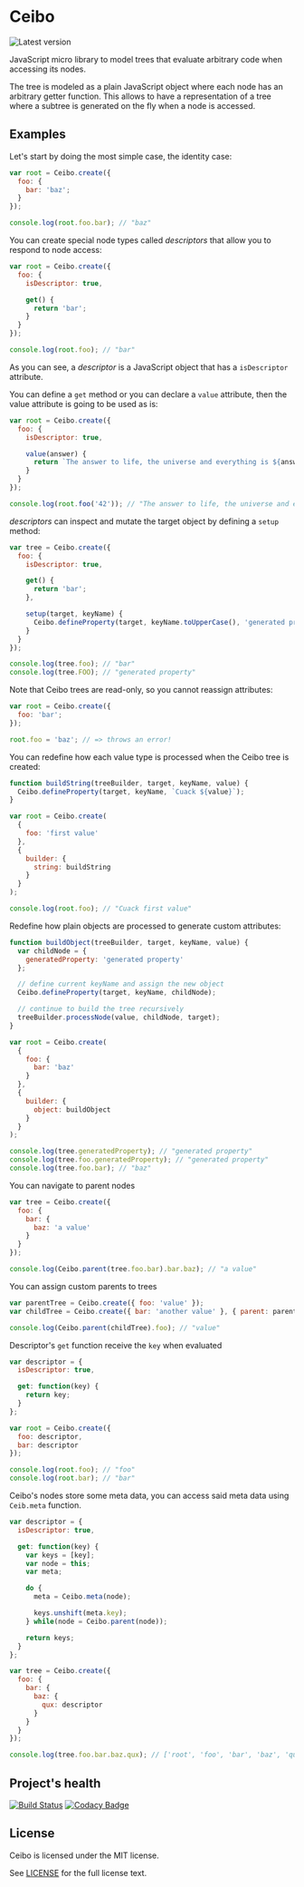 # Ceibo

![Latest version](https://img.shields.io/npm/v/ceibo.svg)

JavaScript micro library to model trees that evaluate arbitrary code when
accessing its nodes.

The tree is modeled as a plain JavaScript object where each node has an
arbitrary getter function. This allows to have a representation of a tree where
a subtree is generated on the fly when a node is accessed.

## Examples

Let's start by doing the most simple case, the identity case:

```js
var root = Ceibo.create({
  foo: {
    bar: 'baz';
  }
});

console.log(root.foo.bar); // "baz"
```

You can create special node types called _descriptors_ that allow you to respond
to node access:

```js
var root = Ceibo.create({
  foo: {
    isDescriptor: true,

    get() {
      return 'bar';
    }
  }
});

console.log(root.foo); // "bar"
```

As you can see, a _descriptor_ is a JavaScript object that has a `isDescriptor`
attribute.

You can define a `get` method or you can declare a `value` attribute, then the
value attribute is going to be used as is:

```js
var root = Ceibo.create({
  foo: {
    isDescriptor: true,

    value(answer) {
      return `The answer to life, the universe and everything is ${answer}`;
    }
  }
});

console.log(root.foo('42')); // "The answer to life, the universe and everything is 42"
```

_descriptors_ can inspect and mutate the target object by defining a `setup`
method:

```js
var tree = Ceibo.create({
  foo: {
    isDescriptor: true,

    get() {
      return 'bar';
    },

    setup(target, keyName) {
      Ceibo.defineProperty(target, keyName.toUpperCase(), 'generated property');
    }
  }
});

console.log(tree.foo); // "bar"
console.log(tree.FOO); // "generated property"
```

Note that Ceibo trees are read-only, so you cannot reassign attributes:

```js
var root = Ceibo.create({
  foo: 'bar';
});

root.foo = 'baz'; // => throws an error!
```

You can redefine how each value type is processed when the Ceibo tree is
created:

```js
function buildString(treeBuilder, target, keyName, value) {
  Ceibo.defineProperty(target, keyName, `Cuack ${value}`);
}

var root = Ceibo.create(
  {
    foo: 'first value'
  },
  {
    builder: {
      string: buildString
    }
  }
);

console.log(root.foo); // "Cuack first value"
```

Redefine how plain objects are processed to generate custom attributes:

```js
function buildObject(treeBuilder, target, keyName, value) {
  var childNode = {
    generatedProperty: 'generated property'
  };

  // define current keyName and assign the new object
  Ceibo.defineProperty(target, keyName, childNode);

  // continue to build the tree recursively
  treeBuilder.processNode(value, childNode, target);
}

var root = Ceibo.create(
  {
    foo: {
      bar: 'baz'
    }
  },
  {
    builder: {
      object: buildObject
    }
  }
);

console.log(tree.generatedProperty); // "generated property"
console.log(tree.foo.generatedProperty); // "generated property"
console.log(tree.foo.bar); // "baz"
```

You can navigate to parent nodes

```js
var tree = Ceibo.create({
  foo: {
    bar: {
      baz: 'a value'
    }
  }
});

console.log(Ceibo.parent(tree.foo.bar).bar.baz); // "a value"
```

You can assign custom parents to trees

```js
var parentTree = Ceibo.create({ foo: 'value' });
var childTree = Ceibo.create({ bar: 'another value' }, { parent: parentTree });

console.log(Ceibo.parent(childTree).foo); // "value"
```

Descriptor's `get` function receive the `key` when evaluated

```js
var descriptor = {
  isDescriptor: true,

  get: function(key) {
    return key;
  }
};

var root = Ceibo.create({
  foo: descriptor,
  bar: descriptor
});

console.log(root.foo); // "foo"
console.log(root.bar); // "bar"
```

Ceibo's nodes store some meta data, you can access said meta data using
`Ceib.meta` function.

```js
var descriptor = {
  isDescriptor: true,

  get: function(key) {
    var keys = [key];
    var node = this;
    var meta;

    do {
      meta = Ceibo.meta(node);

      keys.unshift(meta.key);
    } while(node = Ceibo.parent(node));

    return keys;
  }
};

var tree = Ceibo.create({
  foo: {
    bar: {
      baz: {
        qux: descriptor
      }
    }
  }
});

console.log(tree.foo.bar.baz.qux); // ['root', 'foo', 'bar', 'baz', 'qux']
```

## Project's health

[![Build Status](https://travis-ci.org/san650/ceibo.svg?branch=master)](https://travis-ci.org/san650/tajpado)
[![Codacy Badge](https://api.codacy.com/project/badge/grade/2b555391e4ec43e997c1ae60e7f39907)](https://www.codacy.com/app/san650/ceibo)

## License

Ceibo is licensed under the MIT license.

See [LICENSE](./LICENSE) for the full license text.
